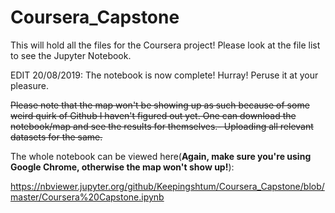 # Coursera_Capstone
This will hold all the files for the Coursera project!
Please look at the file list to see the Jupyter Notebook.

EDIT 20/08/2019: The notebook is now complete! Hurray! Peruse it at your pleasure.

~~Please note that the map won't be showing up as such because of some weird quirk of Github I haven't figured out yet.
One can download the notebook/map and see the results for themselves.-
Uploading all relevant datasets for the same.~~

The whole notebook can be viewed here(**Again, make sure you're using Google Chrome, otherwise the map won't show up!**):

https://nbviewer.jupyter.org/github/Keepingshtum/Coursera_Capstone/blob/master/Coursera%20Capstone.ipynb


